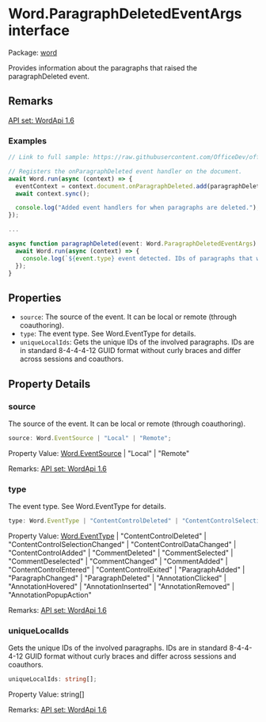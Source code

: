 # Word.ParagraphDeletedEventArgs interface

Package: [word](/en-us/javascript/api/word)

Provides information about the paragraphs that raised the paragraphDeleted event.

## Remarks

[API set: WordApi 1.6](/en-us/javascript/api/requirement-sets/word/word-api-requirement-sets)

### Examples

```typescript
// Link to full sample: https://raw.githubusercontent.com/OfficeDev/office-js-snippets/prod/samples/word/25-paragraph/ondeleted-event.yaml

// Registers the onParagraphDeleted event handler on the document.
await Word.run(async (context) => {
  eventContext = context.document.onParagraphDeleted.add(paragraphDeleted);
  await context.sync();

  console.log("Added event handlers for when paragraphs are deleted.");
});

...

async function paragraphDeleted(event: Word.ParagraphDeletedEventArgs) {
  await Word.run(async (context) => {
    console.log(`${event.type} event detected. IDs of paragraphs that were deleted:`, event.uniqueLocalIds);
  });
}
```

## Properties

- `source`: The source of the event. It can be local or remote (through coauthoring).
- `type`: The event type. See Word.EventType for details.
- `uniqueLocalIds`: Gets the unique IDs of the involved paragraphs. IDs are in standard 8-4-4-4-12 GUID format without curly braces and differ across sessions and coauthors.

## Property Details

### source

The source of the event. It can be local or remote (through coauthoring).

```typescript
source: Word.EventSource | "Local" | "Remote";
```

Property Value: [Word.EventSource](/en-us/javascript/api/word/word.eventsource) | "Local" | "Remote"

Remarks: [API set: WordApi 1.6](/en-us/javascript/api/requirement-sets/word/word-api-requirement-sets)

### type

The event type. See Word.EventType for details.

```typescript
type: Word.EventType | "ContentControlDeleted" | "ContentControlSelectionChanged" | "ContentControlDataChanged" | "ContentControlAdded" | "CommentDeleted" | "CommentSelected" | "CommentDeselected" | "CommentChanged" | "CommentAdded" | "ContentControlEntered" | "ContentControlExited" | "ParagraphAdded" | "ParagraphChanged" | "ParagraphDeleted" | "AnnotationClicked" | "AnnotationHovered" | "AnnotationInserted" | "AnnotationRemoved" | "AnnotationPopupAction";
```

Property Value: [Word.EventType](/en-us/javascript/api/word/word.eventtype) | "ContentControlDeleted" | "ContentControlSelectionChanged" | "ContentControlDataChanged" | "ContentControlAdded" | "CommentDeleted" | "CommentSelected" | "CommentDeselected" | "CommentChanged" | "CommentAdded" | "ContentControlEntered" | "ContentControlExited" | "ParagraphAdded" | "ParagraphChanged" | "ParagraphDeleted" | "AnnotationClicked" | "AnnotationHovered" | "AnnotationInserted" | "AnnotationRemoved" | "AnnotationPopupAction"

Remarks: [API set: WordApi 1.6](/en-us/javascript/api/requirement-sets/word/word-api-requirement-sets)

### uniqueLocalIds

Gets the unique IDs of the involved paragraphs. IDs are in standard 8-4-4-4-12 GUID format without curly braces and differ across sessions and coauthors.

```typescript
uniqueLocalIds: string[];
```

Property Value: string[]

Remarks: [API set: WordApi 1.6](/en-us/javascript/api/requirement-sets/word/word-api-requirement-sets)